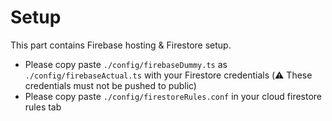 # Setup

This part contains Firebase hosting & Firestore setup.

- Please copy paste `./config/firebaseDummy.ts` as `./config/firebaseActual.ts` with your Firestore credentials (⚠️ These credentials must not be pushed to public)
- Please copy paste `./config/firestoreRules.conf` in your cloud firestore rules tab
